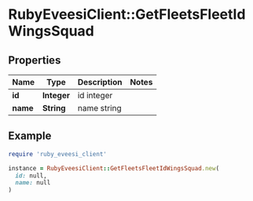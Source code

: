 # RubyEveesiClient::GetFleetsFleetIdWingsSquad

## Properties

| Name | Type | Description | Notes |
| ---- | ---- | ----------- | ----- |
| **id** | **Integer** | id integer |  |
| **name** | **String** | name string |  |

## Example

```ruby
require 'ruby_eveesi_client'

instance = RubyEveesiClient::GetFleetsFleetIdWingsSquad.new(
  id: null,
  name: null
)
```

